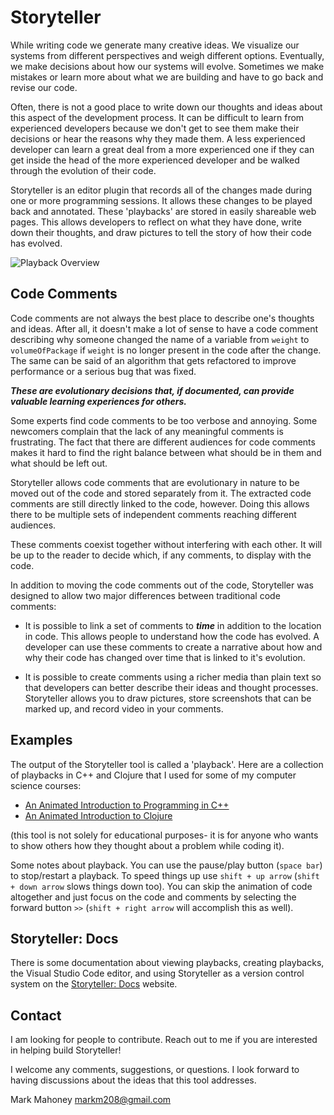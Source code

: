 # Storyteller
While writing code we generate many creative ideas. We visualize our systems from different perspectives and weigh different options. Eventually, we make decisions about how our systems will evolve. Sometimes we make mistakes or learn more about what we are building and have to go back and revise our code.

Often, there is not a good place to write down our thoughts and ideas about this aspect of the development process. It can be difficult to learn from experienced developers because we don't get to see them make their decisions or hear the reasons why they made them. A less experienced developer can learn a great deal from a more experienced one if they can get inside the head of the more experienced developer and be walked through the evolution of their code.

Storyteller is an editor plugin that records all of the changes made during one or more programming sessions. It allows these changes to be played back and annotated. These 'playbacks' are stored in easily shareable web pages. This allows developers to reflect on what they have done, write down their thoughts, and draw pictures to tell the story of how their code has evolved. 


![Playback Overview](docs/images/playbackOverview.gif)

## Code Comments
Code comments are not always the best place to describe one's thoughts and ideas. After all, it doesn't make a lot of sense to have a code comment describing why someone changed the name of a variable from `weight` to `volumeOfPackage` if `weight` is no longer present in the code after the change. The same can be said of an algorithm that gets refactored to improve performance or a serious bug that was fixed.

_**These are evolutionary decisions that, if documented, can provide valuable learning experiences for others.**_

Some experts find code comments to be too verbose and annoying. Some newcomers complain that the lack of any meaningful comments is frustrating. The fact that there are different audiences for code comments makes it hard to find the right balance between what should be in them and what should be left out.

Storyteller allows code comments that are evolutionary in nature to be moved out of the code and stored separately from it. The extracted code comments are still directly linked to the code, however. Doing this allows there to be multiple sets of independent comments reaching different audiences.

These comments coexist together without interfering with each other. It will be up to the reader to decide which, if any comments, to display with the code.

In addition to moving the code comments out of the code, Storyteller was designed to allow two major differences between traditional code comments:

- It is possible to link a set of comments to **_time_** in addition to the location in code. This allows people to understand how the code has evolved. A developer can use these comments to create a narrative about how and why their code has changed over time that is linked to it's evolution.

- It is possible to create comments using a richer media than plain text so that developers can better describe their ideas and thought processes. Storyteller allows you to draw pictures, store screenshots that can be marked up, and record video in your comments.

## Examples
The output of the Storyteller tool is called a 'playback'. Here are a collection of playbacks in C++ and Clojure that I used for some of my computer science courses:
* [An Animated Introduction to Programming in C++](https://ourcodestories.com/markm208/Playlist/2)
* [An Animated Introduction to Clojure](https://ourcodestories.com/markm208/Playlist/4)

(this tool is not solely for educational purposes- it is for anyone who wants to show others how they thought about a problem while coding it).

Some notes about playback. You can use the pause/play button (`space bar`) to stop/restart a playback. To speed things up use `shift + up arrow` (`shift + down arrow` slows things down too). You can skip the animation of code altogether and just focus on the code and comments by selecting the forward button `>>` (`shift + right arrow` will accomplish this as well). 

## Storyteller: Docs
There is some documentation about viewing playbacks, creating playbacks, the Visual Studio Code editor, and using Storyteller as a version control system on the [Storyteller: Docs](https://markm208.github.io/storyteller/index.html) website.

## Contact
I am looking for people to contribute. Reach out to me if you are interested in helping build Storyteller!

I welcome any comments, suggestions, or questions. I look forward to having discussions about the ideas that this tool addresses.

Mark Mahoney [markm208@gmail.com](mailto:markm208@gmail.com)



